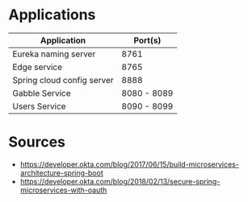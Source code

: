 # Applications
Application                 | Port(s)
---                         | ---
Eureka naming server        | 8761
Edge service                | 8765
Spring cloud config server  | 8888
Gabble Service              | 8080 - 8089
Users Service               | 8090 - 8099

# Sources
* https://developer.okta.com/blog/2017/06/15/build-microservices-architecture-spring-boot
* https://developer.okta.com/blog/2018/02/13/secure-spring-microservices-with-oauth